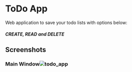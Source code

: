 # ToDo App

Web application to save your todo lists with options below:
##### CREATE, READ and DELETE

## Screenshots

### Main Window![todo_app](https://user-images.githubusercontent.com/66511606/125758038-0ed0cdc9-87c9-404f-83d0-3971a2e666e7.png)
